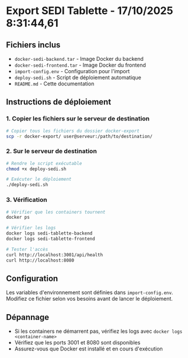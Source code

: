 # Export SEDI Tablette - 17/10/2025  8:31:44,61

## Fichiers inclus

- `docker-sedi-backend.tar` - Image Docker du backend
- `docker-sedi-frontend.tar` - Image Docker du frontend
- `import-config.env` - Configuration pour l'import
- `deploy-sedi.sh` - Script de déploiement automatique
- `README.md` - Cette documentation

## Instructions de déploiement

### 1. Copier les fichiers sur le serveur de destination

```bash
# Copier tous les fichiers du dossier docker-export
scp -r docker-export/ user@serveur:/path/to/destination/
```

### 2. Sur le serveur de destination

```bash
# Rendre le script exécutable
chmod +x deploy-sedi.sh

# Exécuter le déploiement
./deploy-sedi.sh
```

### 3. Vérification

```bash
# Vérifier que les containers tournent
docker ps

# Vérifier les logs
docker logs sedi-tablette-backend
docker logs sedi-tablette-frontend

# Tester l'accès
curl http://localhost:3001/api/health
curl http://localhost:8080
```

## Configuration

Les variables d'environnement sont définies dans `import-config.env`.
Modifiez ce fichier selon vos besoins avant de lancer le déploiement.

## Dépannage

- Si les containers ne démarrent pas, vérifiez les logs avec `docker logs <container-name>`
- Vérifiez que les ports 3001 et 8080 sont disponibles
- Assurez-vous que Docker est installé et en cours d'exécution
